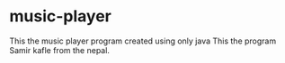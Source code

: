 # music-player
This the music player program created using only java
This the program Samir kafle from the nepal.
